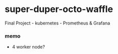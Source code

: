 # super-duper-octo-waffle
Final Project - kubernetes - Prometheus &amp; Grafana


### memo

 - 4 worker node?